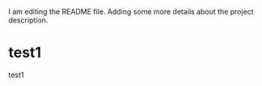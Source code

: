 I am editing the README file. Adding some more details about the project description.
# test1
test1
